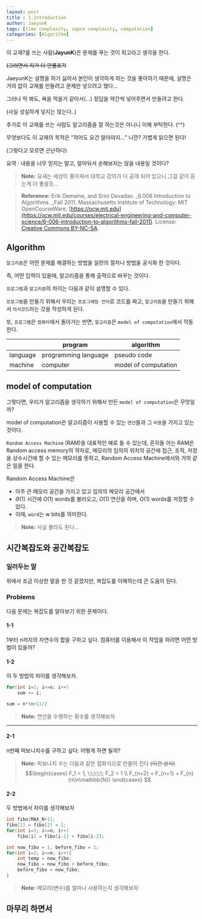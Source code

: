 ```yaml
---
layout: post
title : 1.Introduction
author: JaeyunK
tags: [time complexity, sapce complexity, computation]
categories: [Algorithm]
---
```



이 교재?를 쓰는 사람(**JayunK**)은 문제를 푸는 것이 최고라고 생각을 한다.  

~~(그러면서 지가 더 안풀죠?)~~

JaeyunK는 설명을 하기 싫어서 본인이 생각하게 하는 것을 좋아하기 때문에, 설명은 거의 없이 교재를 만들려고 문제만 넣으려고 했다…

그러나 딱 봐도, 욕을 먹을거 같아서(...) 정답을 약간씩 넣어주면서 만들려고 한다.

(사실 성실하게 넣지는 않는다..)

추가로 이 교재를 쓰는 사람도 알고리즘을 잘 하는것은 아니니 이해 부탁한다. (^^)

무엇보다도 이 교재의 목적은 ”적어도 요건 알아야지…” 니깐? 가볍게 읽으면 된다! 

(그렇다고 모르면 곤난하다)

요약 : 내용을 너무 믿지는 말고, 알아둬서 손해보지는 않을 내용일 것이다?

> **Note:** 요새는 세상이 좋아져서 대학교 강의가 다 공개 되어 있으니 그걸 같이 듣는게 더 좋을듯…

> **Reference:** Erik Demaine, and Srini Devadas. _6.006 Introduction to Algorithms. _Fall 2011. Massachusetts Institute of Technology: MIT OpenCourseWare, [https://ocw.mit.edu](https://ocw.mit.edu/courses/electrical-engineering-and-computer-science/6-006-introduction-to-algorithms-fall-2011). License: [Creative Commons BY-NC-SA](https://creativecommons.org/licenses/by-nc-sa/4.0/). 

## Algorithm

`알고리즘`은 어떤 문제를 해결하는 방법을 일련의 절차나 방법을 공식화 한 것이다.

즉, 어떤 입력이 있을때, 알고리즘을 통해 출력으로 바꾸는 것이다.

`프로그램`과 `알고리즘`의 차이는 다음과 같이 설명할 수 있다.

`프로그램`을 만들기 위해서 우리는 `프로그래밍 언어`로 코드를 짜고, `알고리즘`을 만들기 위해서 `의사코드`라는 것을 작성하게 된다.

또, `프로그램`은 `컴퓨터`에서 돌아가는 반면, `알고리즘`은 `model of computation`에서 작동한다.



|        |      program       |       algorithm    |
|--------|--------------------|--------------------| 
|language|programming language|pseudo code         |
|machine |computer            |model of computation|




## model of computation

그렇다면, 우리가 알고리즘을 생각하기 위해서 만든 `model of computation`은 무엇일까?

model of computation은 알고리즘이 사용할 수 있는 `연산`들과 그 `비용`을 가지고 있는 것이다.

`Random Access Machine` (RAM)을 대표적인 예로 들 수 있는데, 흔히들 아는 RAM은 Random access memory의 약자로, 메모리의 임의의 위치의 공간에 접근, 조작, 저장을 상수시간에 할 수 있는 메모리를 뜻하고, Random Access Machine에서와 거의 같은 일을 한다. 

Random Access Machine은 



-  아주 큰 메모리 공간을 가지고 있고 임의의 메모리 공간에서
-   $\Theta(1)$ 시간에 $O(1)$ words를 불러오고, $O(1)$ 연산을 하며, $O(1)$ words를 저장할 수 있다. 
-   이때, `word`는 w bits를 의미한다.

> **Note:**  사실 몰라도 된다...




## 시간복잡도와 공간복잡도


### 일러두는 말

위에서 조금 이상한 말을 한 것 같겠지만, 복잡도를 이해하는데 큰 도움이 된다.


### Problems

다음 문제는 복잡도를 알아보기 위한 문제이다.


#### 1-1

1부터 n까지의 자연수의 합을 구하고 싶다. 컴퓨터를 이용해서 이 작업을 하려면 어떤 방법이 있을까?


#### 1-2

이 두 방법의 차이를 생각해보자.


``` c++
for(int i=1; i<=n; i++)
    sum += i;
```



``` c++
sum = n*(n+1)/2
```


> **Note:** 연산을 수행하는 횟수를 생각해보자

----

#### 2-1

n번째 피보나치수를 구하고 싶다. 어떻게 하면 될까?
> **Note:** 피보나치 수는 다음과 같은 점화식으로 만들어 진다 ~~(이건 상식)~~
> $$\begin{cases}
> F_1 = 1, \;\;\;\;\; F_2 = 1 \\
> F_{n+2} = F_{n+1} +  F_{n}    (n\in\mathbb{N})
>\end{cases} $$ 


#### 2-2

두 방법에서 차이를 생각해보자


``` c++
int fibo[MAX_N+1];
fibo[1] = fibo[2] = 1;
for(int i=3; i<=n; i++)
    fibo[i] = fibo[i-1] + fibo[i-2];
```



``` c++
int now_fibo = 1, before_fibo = 1;
for(int i=2; i<=n; i++){
    int temp = now_fibo;
    now_fibo = now_fibo + before_fibo;
    before_fibo = now_fibo;
}
```


> **Note:** 메모리(변수)를 얼마나 사용하는지 생각해보자

## 마무리 하면서


